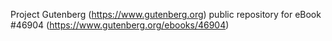 Project Gutenberg (https://www.gutenberg.org) public repository for eBook #46904 (https://www.gutenberg.org/ebooks/46904)
